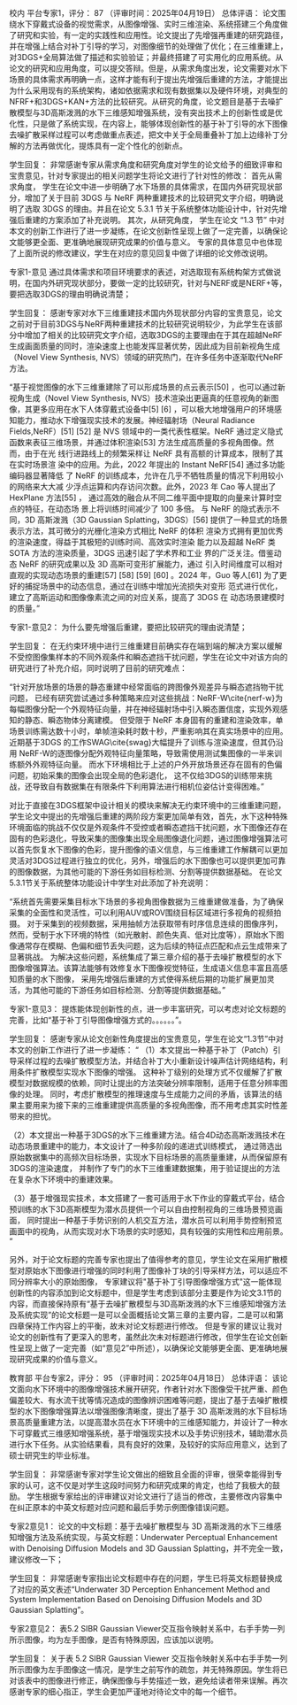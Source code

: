    校内   平台专家1，评分：  87  （评审时间：2025年04月19日）
总体评语：
论文围绕水下穿戴式设备的视觉需求，从图像增强、实时三维渲染、系统搭建三个角度做了研究和实验，有一定的实践性和应用性。论文提出了先增强再重建的研究路径，并在增强上结合对补丁引导的学习，对图像细节的处理做了优化；在三维重建上，对3DGS+全局算法做了描述和实验验证；并最终搭建了可实用化的应用系统。从论文的研究和应用角度，可以提交答辩。但是，从需求角度出发，论文需要对水下场景的具体需求再明确一点，这样才能有利于提出先增强后重建的方法，才能提出为什么采用现有的系统架构，诸如依据需求和现有数据集以及硬件环境，对典型的NFRF+和3DGS+KAN+方法的比较研究。从研究的角度，论文题目是基于去噪扩散模型与3D高斯泼溅的水下三维感知增强系统，没有突出技术上的创新性或是优化性，只是做了系统实现，在内容上，能够体现创新性的基于补丁引导的水下图像去噪扩散采样过程可以考虑做重点表述，把文中关于全局重叠补丁加上边缘补丁分解的方法再做优化，提炼具有一定个性化的创新点。

学生回复：
非常感谢专家从需求角度和研究角度对学生的论文给予的细致评审和宝贵意见，针对专家提出的相关问题学生将论文进行了针对性的修改：
首先从需求角度， 学生在论文中进一步明确了水下场景的具体需求，在国内外研究现状部分，增加了关于目前 3DGS 与 NeRF 两种重建技术的比较研究文字介绍，明确说明了选取 3DGS 的理由。并且在论文 5.3.1 节关于系统整体功能设计中，针对先增强后重建的方案添加了补充说明。
其次，从研究角度， 学生在论文 “1.3 节” 中对本文的创新工作进行了进一步凝练，在论文创新性呈现上做了一定完善，以确保论文能够更全面、更准确地展现研究成果的价值与意义。
专家的具体意见中也体现了上面所说的修改建议，学生在对应的意见回复中做了详细的论文修改说明。

专家1-意见
通过具体需求和项目环境要求的表述，对选取现有系统构架方式做说明，在国内外研究现状部分，要做一定的比较研究，针对与NERF或是NERF+等，要把选取3DGS的理由明确说清楚；

学生回复：
感谢专家对水下三维重建技术国内外现状部分内容的宝贵意见，论文之前对于目前3DGS与NeRF两种重建技术的比较研究说明较少，为此学生在该部分中增加了相关的比较研究文字介绍，选取3DGS的主要理由在于其在超越NeRF生成画面质量的同时，渲染速度上也能发挥显著优势，因此成为目前新视角生成（Novel View Synthesis, NVS）领域的研究热门，在许多任务中逐渐取代NeRF方法。

“基于视觉图像的水下三维重建除了可以形成场景的点云表示[50] ，也可以通过新视角生成（Novel View Synthesis, NVS）技术渲染出更逼真的任意视角的新图像，其更多应用在水下人体穿戴式设备中[5] [6] ，可以极大地增强用户的环境感知能力，推动水下增强现实技术的发展。神经辐射场（Neural Radiance Fields,NeRF）[51] [52] 是 NVS 领域中的一类代表性框架。NeRF 通过定义隐式函数来表征三维场景，并通过体积渲染[53] 方法生成高质量的多视角图像。然而，由于在光
线行进路线上的频繁采样让 NeRF 具有高额的计算成本，限制了其在实时场景渲
染中的应用。为此，2022 年提出的 Instant NeRF[54] 通过多功能编码器显著降低
了 NeRF 的训练成本，允许在几乎不牺牲质量的情况下利用较小的网络来大大减
少浮点运算和内存访问次数。此外，2023 年 Cao 等人提出了 HexPlane 方法[55] ，
通过高效的融合从不同二维平面中提取的向量来计算时空点的特征，在动态场
景上将训练时间减少了 100 多倍。
与 NeRF 的隐式表示不同，3D 高斯泼溅（3D Gaussian Splatting，3DGS）[56]
提供了一种显式的场景表示方法，其可微分的光栅化渲染方式相比 NeRF 的体积
渲染方式拥有更加优秀的渲染速度，得益于其极短的训练时间、高效实时渲染
能力以及超越 NeRF 类 SOTA 方法的渲染质量，3DGS 迅速引起了学术界和工业
界的广泛关注。借鉴动态 NeRF 的研究成果以及 3D 高斯可变形扩展能力，通过
引入时间维度可以相对直观的实现动态场景的重建[57] [58] [59] [60] 。2024 年，Guo
等人[61] 为了更好的捕捉场景中的动态信息，通过在训练中增加光流损失对变形
范式进行优化，建立了高斯运动和图像像素流之间的对应关系，提高了 3DGS 在
动态场景建模时的质量。”

专家1-意见2：
为什么要先增强后重建，要把比较研究的理由说清楚；

学生回复：
在无约束环境中进行三维重建目前确实存在端到端的解决方案以缓解不受控图像集样本的不同外观条件和瞬态遮挡干扰问题，学生在论文中对该方向的研究进行了补充介绍，同时说明了目前的研究难点：

“针对开放场景的场景的静态重建中经常面临的跨图像外观差异与瞬态遮挡物干扰问题，
已经有研究尝试通过多种策略来应对这些挑战：NeRF-W\cite{nerf-w}为每幅图像分配一个外观特征向量，并在神经辐射场中引入瞬态置信度，实现外观感知的静态、瞬态物体分离建模。
但受限于 NeRF 本身固有的重建和渲染效率，单场景训练需达数十小时，单帧渲染耗时数十秒，严重影响其在真实场景中的应用。
近期基于3DGS 的工作SWAG\cite{swag}大幅提升了训练与渲染速度，但其仍沿用 NeRF-W的逐图像分配外观特征向量策略，导致需使用测试集图像的一半来训练额外外观特征向量。
而水下环境相比于上述的户外开放场景还存在固有的色偏问题，初始采集的图像会出现全局的色彩退化，
这不仅给3DGS的训练带来挑战，还导致自有数据集在有限条件下利用算法进行相机位姿估计变得困难。”

对比于直接在3DGS框架中设计相关的模块来解决无约束环境中的三维重建问题，学生论文中提出的先增强后重建的两阶段方案更加简单有效，首先，水下这种特殊环境面临的挑战不仅仅是外观条件不受控或者瞬态遮挡干扰问题，水下图像还存在固有的色彩退化，导致采集的图像集出现全局图像退化问题，通过图像增强算法可以首先恢复水下图像的色彩，提升图像的语义信息，与三维重建工作解耦可以更加灵活对3DGS过程进行独立的优化，另外，增强后的水下图像也可以提供更加可靠的图像数据，为其他可能的下游任务如目标检测、分割等提供数据基础。
在论文5.3.1节关于系统整体功能设计中学生对此添加了补充说明：

“系统首先需要采集目标水下场景的多视角图像数据为三维重建做准备，为了确保采集的全面性和灵活性，可以利用AUV或ROV围绕目标区域进行多视角的视频拍摄。
对于采集到的视频数据，采用抽帧方法获取带有时序信息连续的图像序列，然而，受制于水下环境的特性（如光散射、颜色失真、低对比度等），原始水下图像通常存在模糊、色偏和细节丢失问题，这为后续的特征点匹配和点云生成带来了显著挑战。
为解决这些问题，系统集成了第三章介绍的基于去噪扩散模型的水下图像增强算法。该算法能够有效修复水下图像视觉特征，生成语义信息丰富且高感知质量的水下图像，
采用先增强后重建的方式使得系统后期的功能扩展更加灵活，为其他可能的下游任务如目标检测、分割等提供数据基础。”

专家1-意见3：
提炼能体现创新性的点，进一步丰富研究，可以考虑对论文标题的完善，比如“基于补丁引导图像增强方式的。。。。。。”。

学生回复：
感谢专家从论文创新性角度提出的宝贵意见，学生在论文“1.3节”中对本文的创新工作进行了进一步凝练：
“
（1）本文提出一种基于补丁（Patch）引导采样过程的去噪扩散模型方法，并结合补丁大小重新设计噪声估计网络结构，利用条件扩散模型实现水下图像的增强。
这种补丁级别的处理方式不仅缓解了扩散模型对数据规模的依赖，同时让提出的方法突破分辨率限制，适用于任意分辨率图像的处理。
同时，考虑扩散模型的推理速度与生成能力之间的矛盾，该算法的结果主要用来为接下来的三维重建提供高质量的多视角图像，而不用考虑其实时性差带来的担忧。

（2）本文提出一种基于3DGS的水下三维重建方法。结合4D动态高斯泼溅技术在动态场景重建中的能力，本文设计了一种多阶段的递进式训练模式，
通过筛选出原始数据集中的高频次目标场景，实现水下目标场景的高质量重建，从而保留原有3DGS的渲染速度，
并制作了专门的水下三维重建数据集，用于验证提出的方法在复杂水下环境中的重建效果。

（3）基于增强现实技术，本文搭建了一套可适用于水下作业的穿戴式平台，结合预训练的水下3D高斯模型为潜水员提供一个可以自由控制视角的三维场景预览画面，
同时提出一种基于手势识别的人机交互方法，潜水员可以利用手势控制预览画面中的视角，从而实现对水下场景的实时感知，具有较强的实用性和应用前景。
”

另外，对于论文标题的完善专家也提出了值得参考的意见，学生论文在采用扩散模型对原始水下图像进行增强的同时利用了图像补丁块的引导采样方法，可以适应不同分辨率大小的原始图像，
专家建议将"基于补丁引导图像增强方式"这一能体现创新性的内容添加到论文标题中，但是学生考虑到该部分主要是作为论文3.1节的内容，而直接保持原有“基于去噪扩散模型与3D高斯泼溅的水下三维感知增强方法及系统实现”的论文标题一是可以全面概括论文第三章的主要内容，二是可以和第四章保持工作内容上的平衡，故未对论文标题进行修改。
但是专家的建议让我对论文的创新性有了更深入的思考，虽然此次未对标题进行修改，但学生在论文创新性呈现上做了一定完善（如“意见2”中所述），以确保论文能够更全面、更准确地展现研究成果的价值与意义。


<!-- 学生根据专家意见将论文标题改为“基于补丁块引导扩散模型采样方式与3D高斯泼溅技术的水下三维感知增强方法及系统实现”，以突出在论文在图像增强方法中的创新性。 -->


  教育部  平台专家2，评分：  95  （评审时间：2025年04月18日）
总体评语：
该论文面向水下环境中的图像增强技术展开研究，作者针对水下图像受干扰严重、颜色偏差较大、有水流干扰等情况造成的图像辨识困难等问题，提出了基于去噪扩散模型的水下图像增强算法以增强图像清晰度，提出了基于 3D 高斯泼溅的水下目标场景高质量重建方法，以提高潜水员在水下环境中的三维感知能力，并设计了一种水下可穿戴式三维感知增强系统，基于增强现实技术以及手势识别技术，辅助潜水员进行水下任务。从实验结果看，具有良好的效果，及较好的实际应用意义，达到了硕士研究生的毕业标准。

学生回复：
非常感谢专家对学生论文做出的细致且全面的评审，很荣幸能得到专家的认可，这不仅是对学生这段时间努力和研究成果的肯定，也给了我极大的鼓励。
学生根据专家给出的评审建议对论文进行了适当的修改，主要修改内容集中在纠正原本的中英文标题对应问题和最后手势示例图像错误问题。


专家2意见1：
论文的中文标题：基于去噪扩散模型与 3D 高斯泼溅的水下三维感知增强方法及系统实现，与英文标题：Underwater Perceptual Enhancement with Denoising Diffusion Models and 3D Gaussian Splatting，并不完全一致，建议修改一下；

学生回复：
非常感谢专家指出论文标题中存在的问题，学生已将英文标题替换成了对应的英文表述“Underwater 3D Perception Enhancement Method and System Implementation Based on Denoising Diffusion Models and 3D Gaussian Splatting”。


专家2意见2：
表5.2 SIBR Gaussian Viewer交互指令映射关系中，右手手势一列所示图像，均为左手图像，是否有特殊原因，应该加以说明。

学生回复：
关于表 5.2 SIBR Gaussian Viewer 交互指令映射关系中右手手势一列所示图像为左手图像这一情况，是学生之前写作的疏忽，并无特殊原因。学生将已对该表中的图像进行修正，确保图像与手势描述一致，避免给读者带来误解。再次感谢专家的细心指正，学生会更加严谨地对待论文中的每一个细节。


